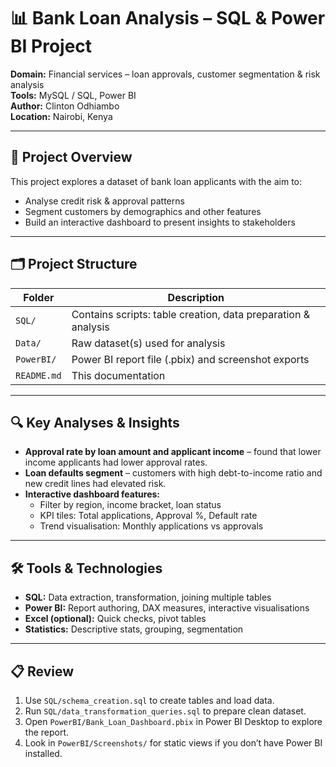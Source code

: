 # 📊 Bank Loan Analysis – SQL & Power BI Project

**Domain:** Financial services – loan approvals, customer segmentation & risk analysis  
**Tools:** MySQL / SQL, Power BI  
**Author:** Clinton Odhiambo  
**Location:** Nairobi, Kenya  

---

## 🧠 Project Overview  
This project explores a dataset of bank loan applicants with the aim to:  
- Analyse credit risk & approval patterns  
- Segment customers by demographics and other features  
- Build an interactive dashboard to present insights to stakeholders  

---

## 🗂 Project Structure  
| Folder           | Description                                                   |
|------------------|---------------------------------------------------------------|
| `SQL/`           | Contains scripts: table creation, data preparation & analysis |
| `Data/`          | Raw dataset(s) used for analysis                              |
| `PowerBI/`       | Power BI report file (.pbix) and screenshot exports            |
| `README.md`      | This documentation                                            |

---

## 🔍 Key Analyses & Insights  
- **Approval rate by loan amount and applicant income** – found that lower income applicants had lower approval rates.  
- **Loan defaults segment** – customers with high debt-to-income ratio and new credit lines had elevated risk.  
- **Interactive dashboard features:**  
  - Filter by region, income bracket, loan status  
  - KPI tiles: Total applications, Approval %, Default rate  
  - Trend visualisation: Monthly applications vs approvals  

---

## 🛠 Tools & Technologies  
- **SQL:** Data extraction, transformation, joining multiple tables  
- **Power BI:** Report authoring, DAX measures, interactive visualisations  
- **Excel (optional):** Quick checks, pivot tables  
- **Statistics:** Descriptive stats, grouping, segmentation  

---

## 📋 Review  
1. Use `SQL/schema_creation.sql` to create tables and load data.  
2. Run `SQL/data_transformation_queries.sql` to prepare clean dataset.  
3. Open `PowerBI/Bank_Loan_Dashboard.pbix` in Power BI Desktop to explore the report.  
4. Look in `PowerBI/Screenshots/` for static views if you don’t have Power BI installed.  



